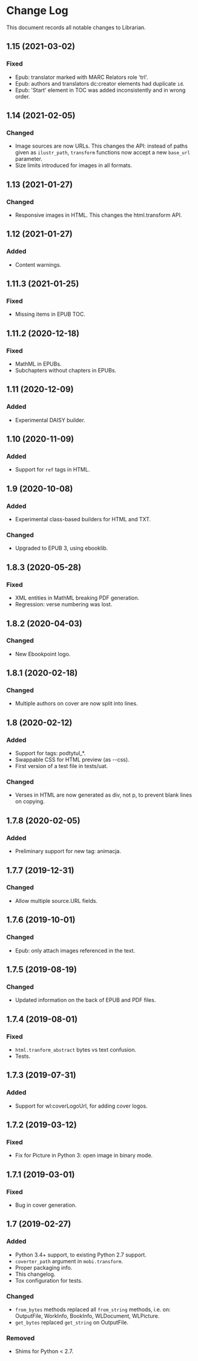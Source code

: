 # Change Log

This document records all notable changes to Librarian.


## 1.15 (2021-03-02)

### Fixed
- Epub: translator marked with MARC Relators role 'trl'.
- Epub: authors and translators dc:creator elements had duplicate `id`.
- Epub: 'Start' element in TOC was added inconsistently and in wrong order.


## 1.14 (2021-02-05)

### Changed
- Image sources are now URLs. This changes the API: instead of paths
  given as `ilustr_path`, `transform` functions now accept
  a new `base_url` parameter.
- Size limits introduced for images in all formats.


## 1.13 (2021-01-27)

### Changed
- Responsive images in HTML. This changes the html.transform API.


## 1.12 (2021-01-27)

### Added
- Content warnings.


## 1.11.3 (2021-01-25)

### Fixed
- Missing items in EPUB TOC.


## 1.11.2 (2020-12-18)

### Fixed
- MathML in EPUBs.
- Subchapters without chapters in EPUBs.


## 1.11 (2020-12-09)

### Added

- Experimental DAISY builder.


## 1.10 (2020-11-09)

### Added

- Support for `ref` tags in HTML.


## 1.9 (2020-10-08)

### Added

- Experimental class-based builders for HTML and TXT.


### Changed

- Upgraded to EPUB 3, using ebooklib.



## 1.8.3 (2020-05-28)

### Fixed
- XML entities in MathML breaking PDF generation.
- Regression: verse numbering was lost.


## 1.8.2 (2020-04-03)

### Changed
- New Ebookpoint logo.


## 1.8.1 (2020-02-18)

### Changed
- Multiple authors on cover are now split into lines.


## 1.8 (2020-02-12)

### Added
- Support for tags: podtytul_*.
- Swappable CSS for HTML preview (as --css).
- First version of a test file in tests/uat.

### Changed
- Verses in HTML are now generated as div, not p, to prevent blank lines on copying.


## 1.7.8 (2020-02-05)

### Added
- Preliminary support for new tag: animacja.


## 1.7.7 (2019-12-31)

### Changed
- Allow multiple source.URL fields.

## 1.7.6 (2019-10-01)

### Changed
- Epub: only attach images referenced in the text.


## 1.7.5 (2019-08-19)

### Changed
- Updated information on the back of EPUB and PDF files.


## 1.7.4 (2019-08-01)

### Fixed
- `html.tranform_abstract` bytes vs text confusion.
- Tests.


## 1.7.3 (2019-07-31)

### Added
- Support for wl:coverLogoUrl, for adding cover logos.


## 1.7.2 (2019-03-12)

### Fixed
- Fix for Picture in Python 3: open image in binary mode.


## 1.7.1 (2019-03-01)

### Fixed
- Bug in cover generation.


## 1.7 (2019-02-27)

### Added
- Python 3.4+ support, to existing Python 2.7 support.
- `coverter_path` argument in `mobi.transform`.
- Proper packaging info.
- This changelog.
- Tox configuration for tests.

### Changed
- `from_bytes` methods replaced all `from_string` methods,
   i.e. on: OutputFile, WorkInfo, BookInfo, WLDocument, WLPicture.
- `get_bytes` replaced `get_string` on OutputFile.

### Removed
- Shims for Python < 2.7.

